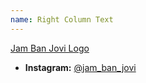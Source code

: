```yaml
---
name: Right Column Text
---
```


[Jam Ban Jovi Logo](/images/logo.jpg)

- **Instagram:** [@jam_ban_jovi](https://www.instagram.com/jam_ban_jovi)
